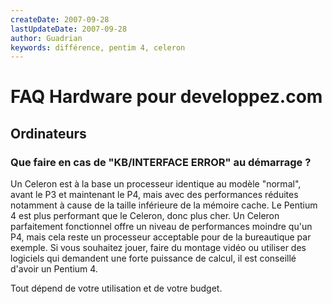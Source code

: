 ```yaml
---
createDate: 2007-09-28
lastUpdateDate: 2007-09-28
author: Guadrian
keywords: différence, pentim 4, celeron
---
```


# FAQ Hardware pour developpez.com

## Ordinateurs

### Que faire en cas de "KB/INTERFACE ERROR" au démarrage ?

Un Celeron est à la base un processeur identique au modèle "normal", avant le P3 et maintenant le P4, mais avec des performances réduites notamment à cause de la taille inférieure de la mémoire cache. Le Pentium 4 est plus performant que le Celeron, donc plus cher.
Un Celeron parfaitement fonctionnel offre un niveau de performances moindre qu'un P4, mais cela reste un processeur acceptable pour de la bureautique par exemple.
Si vous souhaitez jouer, faire du montage vidéo ou utiliser des logiciels qui demandent une forte puissance de calcul, il est conseillé d'avoir un Pentium 4.

Tout dépend de votre utilisation et de votre budget.